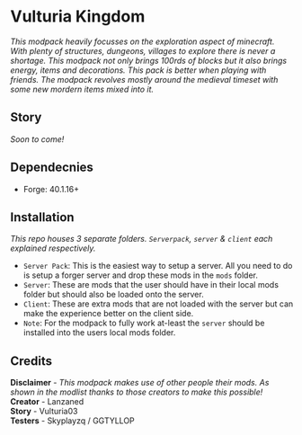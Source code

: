 # Vulturia Kingdom
*This modpack heavily focusses on the exploration aspect of minecraft. With plenty of structures, dungeons, villages to explore there is never a shortage. This modpack not only brings 100rds of blocks but it also brings energy, items and decorations. This pack is better when playing with friends. The modpack revolves mostly around the medieval timeset with some new mordern items mixed into it.*

## Story
*Soon to come!*

## Dependecnies 
- Forge: 40.1.16+

## Installation
*This repo houses 3 separate folders. `Serverpack`, `server` & `client` each explained respectively.*
- `Server Pack`: This is the easiest way to setup a server. All you need to do is setup a forger server and drop these mods in the `mods` folder.
- `Server`: These are mods that the user should have in their local mods folder but should also be loaded onto the server.
- `Client`: These are extra mods that are not loaded with the server but can make the experience better on the client side.
- `Note`: For the modpack to fully work at-least the `server` should be installed into the users local mods folder.

## Credits
**Disclaimer** - *This modpack makes use of other people their mods. As shown in the modlist thanks to those creators to make this possible!*<br>
**Creator** - Lanzaned<br>
**Story** - Vulturia03<br>
**Testers** - Skyplayzq / GGTYLLOP<br>
